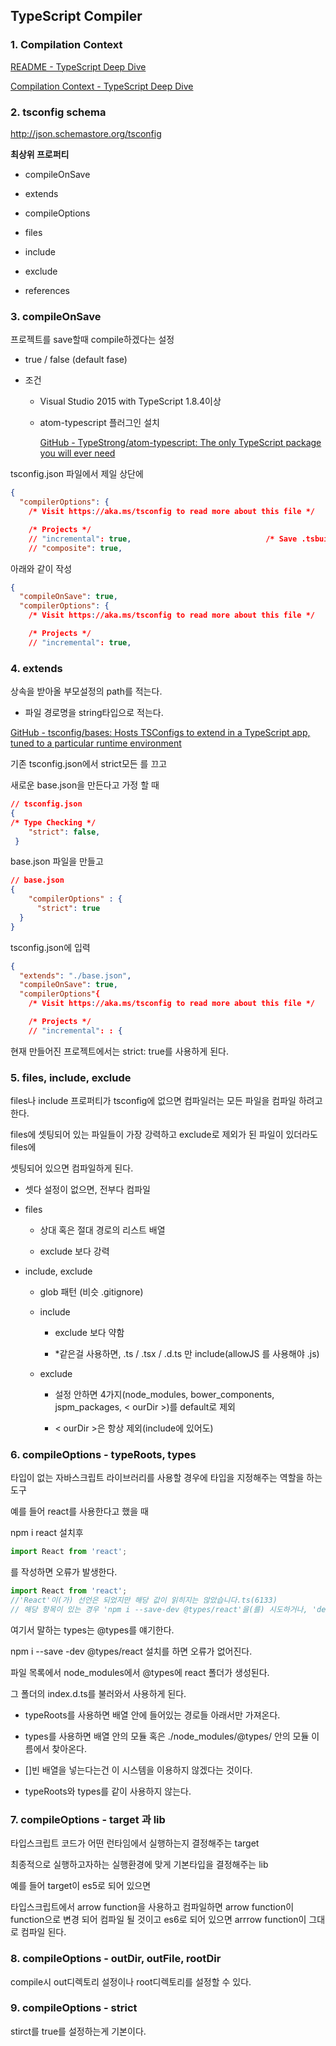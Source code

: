 ## TypeScript Compiler

### 1. Compilation Context

[README - TypeScript Deep Dive](https://basarat.gitbook.io/typescript/)

[Compilation Context - TypeScript Deep Dive](https://basarat.gitbook.io/typescript/project/compilation-context)



### 2. tsconfig schema

http://json.schemastore.org/tsconfig



**최상위 프로퍼티**

- compileOnSave

- extends

- compileOptions

- files

- include

- exclude

- references



### 3. compileOnSave

프로젝트를 save할때 compile하겠다는 설정

- true  / false (default fase)

- 조건
  
  - Visual Studio 2015 with TypeScript 1.8.4이상
  
  - atom-typescript 플러그인 설치
    
    [GitHub - TypeStrong/atom-typescript: The only TypeScript package you will ever need](https://github.com/TypeStrong/atom-typescript#compile-on-save)

tsconfig.json 파일에서 제일 상단에

```json
{
  "compilerOptions": {
    /* Visit https://aka.ms/tsconfig to read more about this file */

    /* Projects */
    // "incremental": true,                              /* Save .tsbuildinfo files to allow for incremental compilation of projects. */
    // "composite": true,          
```

아래와 같이 작성

```json
{
  "compileOnSave": true,
  "compilerOptions": {
    /* Visit https://aka.ms/tsconfig to read more about this file */

    /* Projects */
    // "incremental": true,         
```





### 4. extends

상속을 받아올 부모설정의 path를 적는다.

- 파일 경로명을 string타입으로 적는다.

[GitHub - tsconfig/bases: Hosts TSConfigs to extend in a TypeScript app, tuned to a particular runtime environment](https://github.com/tsconfig/bases)



기존 tsconfig.json에서 strict모든 를 끄고

새로운 base.json을 만든다고 가정 할 때

```json
// tsconfig.json
{
/* Type Checking */
    "strict": false,    
 } 
```

base.json 파일을 만들고

```json
// base.json
{
    "compilerOptions" : {
      "strict": true
  }
}
```

tsconfig.json에 입력

```json
{
  "extends": "./base.json",
  "compileOnSave": true,
  "compilerOptions"{
    /* Visit https://aka.ms/tsconfig to read more about this file */

    /* Projects */
    // "incremental": : {
```

현재 만들어진 프로젝트에서는 strict: true를 사용하게 된다.



### 5. files, include, exclude

files나 include 프로퍼티가 tsconfig에 없으면 컴파일러는 모든 파일을 컴파일 하려고 한다.

files에 셋팅되어 있는 파일들이 가장 강력하고 exclude로 제외가 된 파일이 있더라도 files에 

셋팅되어 있으면 컴파일하게 된다.



- 셋다 설정이 없으면, 전부다 컴파일

- files
  
  - 상대 혹은 절대 경로의 리스트 배열
  
  - exclude 보다 강력

- include, exclude
  
  - glob 패턴 (비슷 .gitignore)
  
  - include
    
    - exclude 보다 약함
    
    - *같은걸 사용하면, .ts / .tsx / .d.ts 만 include(allowJS 를 사용해야 .js)
  
  - exclude
    
    - 설정 안하면 4가지(node_modules, bower_components, jspm_packages, < ourDir >)를 default로 제외
    
    - < ourDir >은 항상 제외(include에 있어도)



### 6. compileOptions - typeRoots, types

타입이 없는 자바스크립트 라이브러리를 사용할 경우에 타입을 지정해주는 역할을 하는 도구



예를 들어 react를 사용한다고 했을 때

npm i react 설치후 

```typescript
import React from 'react';
```

를 작성하면 오류가 발생한다.

```typescript
import React from 'react';
//'React'이(가) 선언은 되었지만 해당 값이 읽히지는 않았습니다.ts(6133)
// 해당 항목이 있는 경우 'npm i --save-dev @types/react'을(를) 시도하거나, 'declare module 'react';'을(를) 포함하는 새 선언(.d.ts) 파일 추가ts(7016)
```

여기서 말하는 types는 @types를 얘기한다.



npm i --save -dev @types/react 설치를 하면 오류가 없어진다.

파일 목록에서 node_modules에서 @types에 react 폴더가 생성된다.

그 폴더의 index.d.ts를 불러와서 사용하게 된다.



- typeRoots를 사용하면 배열 안에 들어있는 경로들 아래서만 가져온다.

- types를 사용하면 배열 안의 모듈 혹은 ./node_modules/@types/ 안의 모듈 이름에서 찾아온다.

- []빈 배열을 넣는다는건 이 시스템을 이용하지 않겠다는 것이다.

- typeRoots와 types를 같이 사용하지 않는다.



### 7. compileOptions - target 과 lib

타입스크립트 코드가 어떤 런타임에서 실행하는지 결정해주는 target

최종적으로 실행하고자하는 실행환경에 맞게 기본타입을 결정해주는 lib



예를 들어 target이 es5로 되어 있으면

타입스크립트에서 arrow function을 사용하고 컴파일하면 arrow function이 function으로 변경 되어 컴파일 될 것이고 es6로 되어 있으면 arrrow function이 그대로 컴파일 된다.



### 8. compileOptions  - outDir, outFile, rootDir

compile시 out디렉토리 설정이나  root디렉토리를 설정할 수 있다.



### 9. compileOptions - strict

stirct를 true를 설정하는게 기본이다.


